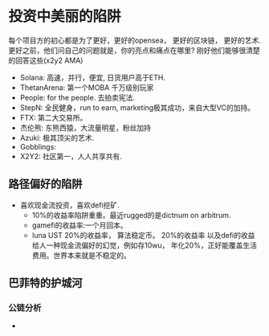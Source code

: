 # 投资中美丽的陷阱
每个项目方的初心都是为了更好，更好的opensea， 更好的区块链， 更好的艺术.
更好之前，他们问自己的问题就是，你的亮点和痛点在哪里? 刚好他们能够很清楚的回答这些(x2y2 AMA)
- Solana: 高速，并行，便宜, 日货用户高于ETH.
- ThetanArena: 第一个MOBA 千万级别玩家
- People: for the people. 去拍卖宪法.
- StepN: 全民健身，run to earn, marketing极其成功，来自大型VC的加持。
- FTX: 第二大交易所。
- 杰伦熊: 东熊西猿，大流量明星，粉丝加持
- Azuki: 极其顶尖的艺术.
- Gobblings:
- X2Y2: 社区第一，人人共享共有.

## 路径偏好的陷阱
- 喜欢现金流投资，喜欢defi挖矿. 
  - 10%的收益率陷阱重重。最近rugged的是dictnum on arbitrum.
  - gamefi的收益率:一个月回本。
  - luna UST 20%的收益率， 算法稳定币。 20%的收益率 以及defi的收益给人一种现金流偏好的幻觉，例如存10wu， 年化20%，正好能覆盖生活费用。世界本来就是不稳定的。



## 巴菲特的护城河

### 公链分析
-